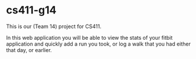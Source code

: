 # cs411-g14

This is our (Team 14) project for CS411.

In this web application you will be able to view the stats of your fitbit application and quickly add a run you took, or log a walk that you had either that day, or earlier.
